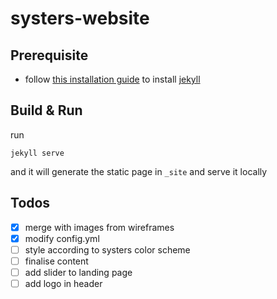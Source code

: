# systers-website

## Prerequisite

* follow [this installation guide](https://jekyllrb.com/docs/installation/) to install [jekyll](https://jekyllrb.com)

## Build & Run

run

`jekyll serve`

and it will generate the static page in `_site` and serve it locally

## Todos
* [X] merge with images from wireframes
* [X] modify config.yml 
* [ ] style according to systers color scheme
* [ ] finalise content
* [ ] add slider to landing page 
* [ ] add logo in header
